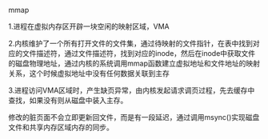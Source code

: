 mmap

1.进程在虚拟内存区开辟一块空闲的映射区域，VMA

2.内核维护了一个所有打开文件的文件集，通过待映射的文件指针，在表中找到对应的文件描述符，通过文件描述符，找到对应的inode，然后在inode中获取文件的磁盘物理地址，通过内核的系统调用mmap函数建立虚拟地址和文件地址的映射关系，这个时候虚拟地址中没有任何数据关联到主存

3.进程访问VMA区域时，产生缺页异常，由内核发起请求调页过程，先去缓存中查找，如果没有则从磁盘中装入主存。

修改的脏页面不会立即更新回文件，而是有一段延迟，通过调用msync()实现磁盘文件和共享内存区域内存的同步。

